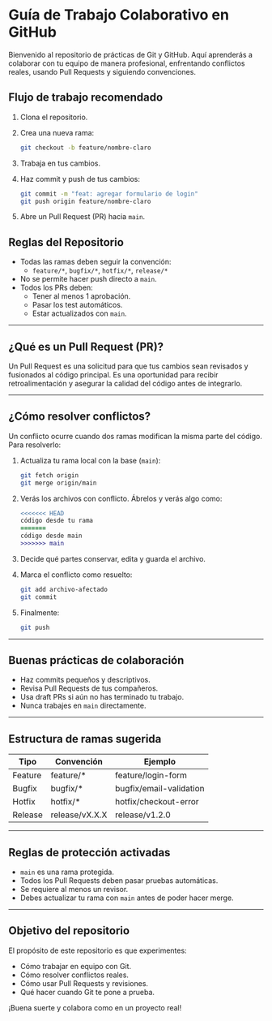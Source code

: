 # Guía de Trabajo Colaborativo en GitHub

Bienvenido al repositorio de prácticas de Git y GitHub. Aquí aprenderás a colaborar con tu equipo de manera profesional, enfrentando conflictos reales, usando Pull Requests y siguiendo convenciones.

## Flujo de trabajo recomendado

1. Clona el repositorio.
2. Crea una nueva rama:

   ```bash
   git checkout -b feature/nombre-claro
   ```

3. Trabaja en tus cambios.
4. Haz commit y push de tus cambios:

   ```bash
   git commit -m "feat: agregar formulario de login"
   git push origin feature/nombre-claro
   ```

5. Abre un Pull Request (PR) hacia `main`.


## Reglas del Repositorio

- Todas las ramas deben seguir la convención:
  - `feature/*`, `bugfix/*`, `hotfix/*`, `release/*`
- No se permite hacer push directo a `main`.
- Todos los PRs deben:
  - Tener al menos 1 aprobación.
  - Pasar los test automáticos.
  - Estar actualizados con `main`.

---

## ¿Qué es un Pull Request (PR)?

Un Pull Request es una solicitud para que tus cambios sean revisados y fusionados al código principal. Es una oportunidad para recibir retroalimentación y asegurar la calidad del código antes de integrarlo.

---

## ¿Cómo resolver conflictos?

Un conflicto ocurre cuando dos ramas modifican la misma parte del código. Para resolverlo:

1. Actualiza tu rama local con la base (`main`):

   ```bash
   git fetch origin
   git merge origin/main
   ```

2. Verás los archivos con conflicto. Ábrelos y verás algo como:

   ```diff
   <<<<<<< HEAD
   código desde tu rama
   =======
   código desde main
   >>>>>>> main
   ```

3. Decide qué partes conservar, edita y guarda el archivo.
4. Marca el conflicto como resuelto:

   ```bash
   git add archivo-afectado
   git commit
   ```

5. Finalmente:

   ```bash
   git push
   ```

---

## Buenas prácticas de colaboración

- Haz commits pequeños y descriptivos.
- Revisa Pull Requests de tus compañeros.
- Usa draft PRs si aún no has terminado tu trabajo.
- Nunca trabajes en `main` directamente.

---

## Estructura de ramas sugerida

| Tipo     | Convención         | Ejemplo                  |
|----------|--------------------|--------------------------|
| Feature  | feature/*          | feature/login-form       |
| Bugfix   | bugfix/*           | bugfix/email-validation  |
| Hotfix   | hotfix/*           | hotfix/checkout-error    |
| Release  | release/vX.X.X     | release/v1.2.0           |

---

## Reglas de protección activadas

- `main` es una rama protegida.
- Todos los Pull Requests deben pasar pruebas automáticas.
- Se requiere al menos un revisor.
- Debes actualizar tu rama con `main` antes de poder hacer merge.

---

## Objetivo del repositorio

El propósito de este repositorio es que experimentes:

- Cómo trabajar en equipo con Git.
- Cómo resolver conflictos reales.
- Cómo usar Pull Requests y revisiones.
- Qué hacer cuando Git te pone a prueba.

¡Buena suerte y colabora como en un proyecto real!

